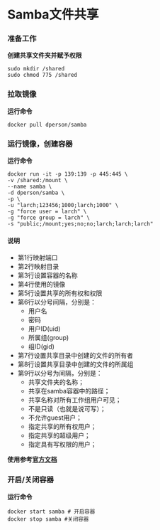 Samba文件共享
====

### 准备工作
**创建共享文件夹并赋予权限**
```
sudo mkdir /shared
sudo chmod 775 /shared
```

### 拉取镜像
**运行命令**
```
docker pull dperson/samba
```

### 运行镜像，创建容器
**运行命令**
```
docker run -it -p 139:139 -p 445:445 \
-v /shared:/mount \
--name samba \
-d dperson/samba \
-p \
-u "larch;123456;1000;larch;1000" \
-g "force user = larch" \
-g "force group = larch" \
-s "public;/mount;yes;no;no;larch;larch;larch"
```
#### 说明
* 第1行映射端口
* 第2行映射目录
* 第3行设置容器的名称
* 第4行使用的镜像
* 第5行设置共享的所有权和权限
* 第6行以分号间隔，分别是：
	* 用户名
	* 密码
	* 用户ID(uid)
	* 所属组(group)
	* 组ID(gid)
* 第7行设置共享目录中创建的文件的所有者
* 第8行设置共享目录中创建的文件的所属组
* 第9行以分号为间隔，分别是：
	* 共享文件夹的名称；
	* 共享在samba容器中的路径；
	* 共享名称对所有工作组用户可见；
	* 不是只读（也就是说可写）；
	* 不允许guest用户；
	* 指定共享的所有权用户；
	* 指定共享的超级用户；
	* 指定具有写权限的用户；

**使用参考[官方文档](https://github.com/dperson/samba)**

### 开启/关闭容器
**运行命令**
```
docker start samba # 开启容器
docker stop samba #关闭容器
```

